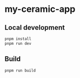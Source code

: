 # my-ceramic-app

## Local development

```sh
pnpm install
pnpm run dev
```

## Build

```sh
pnpm run build
```

